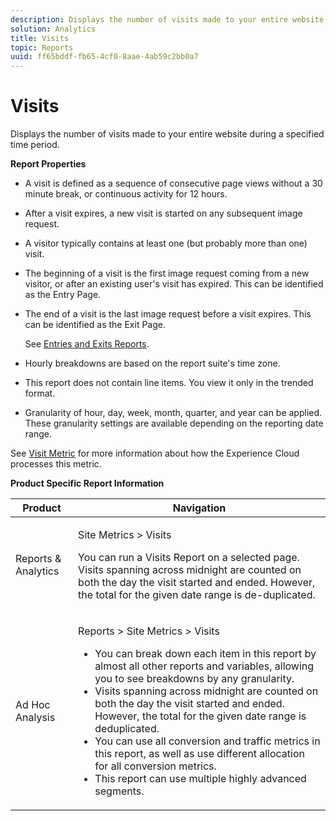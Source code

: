 ```yaml
---
description: Displays the number of visits made to your entire website during a specified time period.
solution: Analytics
title: Visits
topic: Reports
uuid: ff65bddf-fb65-4cf0-8aae-4ab59c2bb0a7
---
```


# Visits

Displays the number of visits made to your entire website during a specified time period.

 **Report Properties**

* A visit is defined as a sequence of consecutive page views without a 30 minute break, or continuous activity for 12 hours.
* After a visit expires, a new visit is started on any subsequent image request.
* A visitor typically contains at least one (but probably more than one) visit.
* The beginning of a visit is the first image request coming from a new visitor, or after an existing user's visit has expired. This can be identified as the Entry Page.
* The end of a visit is the last image request before a visit expires. This can be identified as the Exit Page.

  See [Entries and Exits Reports](/help/components/c-variables/dimensionslist/reports-entries-exits.md).
* Hourly breakdowns are based on the report suite's time zone.
* This report does not contain line items. You view it only in the trended format.
* Granularity of hour, day, week, month, quarter, and year can be applied. These granularity settings are available depending on the reporting date range.

See [Visit Metric](/help/components/c-variables/c-metrics/metrics-visit.md) for more information about how the Experience Cloud processes this metric.

**Product Specific Report Information** 

<table id="table_3138CA443CAC4F55838216E8B8786EE2"> 
 <thead> 
  <tr> 
   <th colname="col1" class="entry"> Product </th> 
   <th colname="col2" class="entry"> Navigation </th> 
  </tr> 
 </thead>
 <tbody> 
  <tr> 
   <td colname="col1"> <p> Reports &amp; Analytics </p> </td> 
   <td colname="col2"> <p> <span class="uicontrol"> Site Metrics</span> &gt; <span class="uicontrol"> Visits</span> </p> <p>You can run a <span class="wintitle"> Visits Report</span> on a selected page. Visits spanning across midnight are counted on both the day the visit started and ended. However, the total for the given date range is de-duplicated. </p> </td> 
  </tr> 
  <tr> 
   <td colname="col1"> <p> Ad Hoc Analysis </p> </td> 
   <td colname="col2"> <p> <span class="uicontrol"> Reports</span> &gt; <span class="uicontrol"> Site Metrics</span> &gt; <span class="uicontrol"> Visits</span> </p> 
    <ul id="ul_73FEE02C129041D6A63F2DB07676960F"> 
     <li id="li_CC3BB22DE97941EB8032BE4421FFC173"> You can break down each item in this report by almost all other reports and variables, allowing you to see breakdowns by any granularity. </li> 
     <li id="li_D53D480D73264D47945C9E1202B7BD4F">Visits spanning across midnight are counted on both the day the visit started and ended. However, the total for the given date range is deduplicated. </li> 
     <li id="li_B8BCC584F95B407DB87F5EA57CC88F62">You can use all conversion and traffic metrics in this report, as well as use different allocation for all conversion metrics. </li> 
     <li id="li_0F342D3DCFF44ABAB79BD0F9E7F43E1E">This report can use multiple highly advanced segments. </li> 
    </ul> </td> 
  </tr> 
 </tbody> 
</table>

